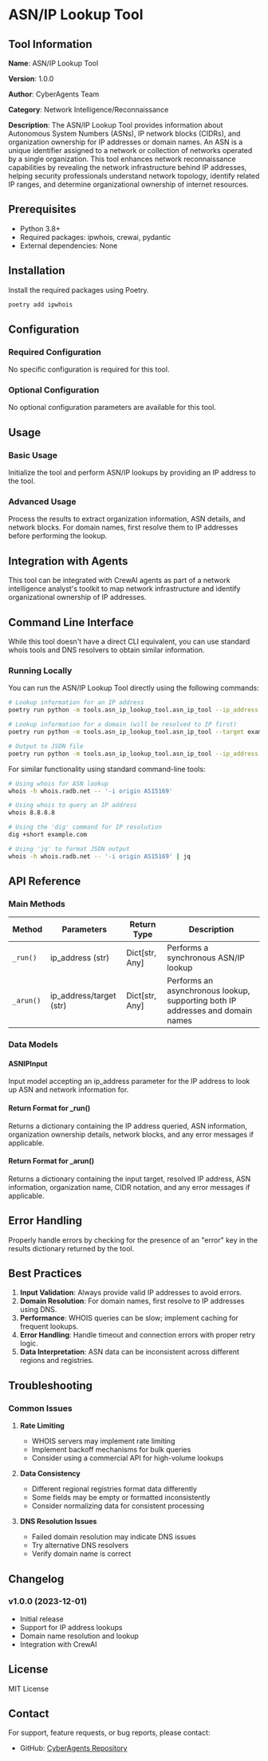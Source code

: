 # ASN/IP Lookup Tool

## Tool Information

**Name**: ASN/IP Lookup Tool

**Version**: 1.0.0

**Author**: CyberAgents Team

**Category**: Network Intelligence/Reconnaissance

**Description**:
The ASN/IP Lookup Tool provides information about Autonomous System Numbers (ASNs), IP network blocks (CIDRs), and organization ownership for IP addresses or domain names. An ASN is a unique identifier assigned to a network or collection of networks operated by a single organization. This tool enhances network reconnaissance capabilities by revealing the network infrastructure behind IP addresses, helping security professionals understand network topology, identify related IP ranges, and determine organizational ownership of internet resources.

## Prerequisites

- Python 3.8+
- Required packages: ipwhois, crewai, pydantic
- External dependencies: None

## Installation

Install the required packages using Poetry.

```bash
poetry add ipwhois
```

## Configuration

### Required Configuration

No specific configuration is required for this tool.

### Optional Configuration

No optional configuration parameters are available for this tool.

## Usage

### Basic Usage

Initialize the tool and perform ASN/IP lookups by providing an IP address to the tool.

### Advanced Usage

Process the results to extract organization information, ASN details, and network blocks. For domain names, first resolve them to IP addresses before performing the lookup.

## Integration with Agents

This tool can be integrated with CrewAI agents as part of a network intelligence analyst's toolkit to map network infrastructure and identify organizational ownership of IP addresses.

## Command Line Interface

While this tool doesn't have a direct CLI equivalent, you can use standard whois tools and DNS resolvers to obtain similar information.

### Running Locally

You can run the ASN/IP Lookup Tool directly using the following commands:

```bash
# Lookup information for an IP address
poetry run python -m tools.asn_ip_lookup_tool.asn_ip_tool --ip_address 8.8.8.8

# Lookup information for a domain (will be resolved to IP first)
poetry run python -m tools.asn_ip_lookup_tool.asn_ip_tool --target example.com

# Output to JSON file
poetry run python -m tools.asn_ip_lookup_tool.asn_ip_tool --ip_address 8.8.8.8 --output results.json
```

For similar functionality using standard command-line tools:

```bash
# Using whois for ASN lookup
whois -h whois.radb.net -- '-i origin AS15169'

# Using whois to query an IP address
whois 8.8.8.8

# Using the 'dig' command for IP resolution
dig +short example.com

# Using 'jq' to format JSON output
whois -h whois.radb.net -- '-i origin AS15169' | jq
```

## API Reference

### Main Methods

| Method | Parameters | Return Type | Description |
|--------|------------|-------------|-------------|
| `_run()` | ip_address (str) | Dict\[str, Any\] | Performs a synchronous ASN/IP lookup |
| `_arun()` | ip_address/target (str) | Dict\[str, Any\] | Performs an asynchronous lookup, supporting both IP addresses and domain names |

### Data Models

#### ASNIPInput

Input model accepting an ip_address parameter for the IP address to look up ASN and network information for.

#### Return Format for \_run()

Returns a dictionary containing the IP address queried, ASN information, organization ownership details, network blocks, and any error messages if applicable.

#### Return Format for \_arun()

Returns a dictionary containing the input target, resolved IP address, ASN information, organization name, CIDR notation, and any error messages if applicable.

## Error Handling

Properly handle errors by checking for the presence of an "error" key in the results dictionary returned by the tool.

## Best Practices

1. **Input Validation**: Always provide valid IP addresses to avoid errors.
1. **Domain Resolution**: For domain names, first resolve to IP addresses using DNS.
1. **Performance**: WHOIS queries can be slow; implement caching for frequent lookups.
1. **Error Handling**: Handle timeout and connection errors with proper retry logic.
1. **Data Interpretation**: ASN data can be inconsistent across different regions and registries.

## Troubleshooting

### Common Issues

1. **Rate Limiting**

   - WHOIS servers may implement rate limiting
   - Implement backoff mechanisms for bulk queries
   - Consider using a commercial API for high-volume lookups

1. **Data Consistency**

   - Different regional registries format data differently
   - Some fields may be empty or formatted inconsistently
   - Consider normalizing data for consistent processing

1. **DNS Resolution Issues**

   - Failed domain resolution may indicate DNS issues
   - Try alternative DNS resolvers
   - Verify domain name is correct

## Changelog

### v1.0.0 (2023-12-01)

- Initial release
- Support for IP address lookups
- Domain name resolution and lookup
- Integration with CrewAI

## License

MIT License

## Contact

For support, feature requests, or bug reports, please contact:

- GitHub: [CyberAgents Repository](https://github.com/your-org/cyberagents)
